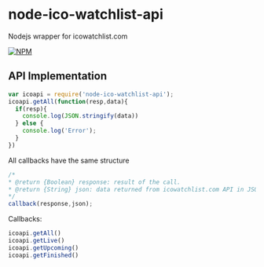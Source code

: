 # node-ico-watchlist-api
Nodejs wrapper for icowatchlist.com


[![NPM](https://nodei.co/npm/node-ico-watchlist-api.png?downloads=true&downloadRank=true&stars=true)](https://nodei.co/npm/node-ico-watchlist-api/)

## API Implementation

```javascript
var icoapi = require('node-ico-watchlist-api');
icoapi.getAll(function(resp,data){
  if(resp){
    console.log(JSON.stringify(data))
  } else {
    console.log('Error');
  }
})

```
All callbacks have the same structure
```javascript
/*
* @return {Boolean} response: result of the call.
* @return {String} json: data returned from icowatchlist.com API in JSON format, if the response is false json is an empty string
*/
callback(response,json);
```

Callbacks:

```javascript
icoapi.getAll()
icoapi.getLive()
icoapi.getUpcoming()
icoapi.getFinished()
```